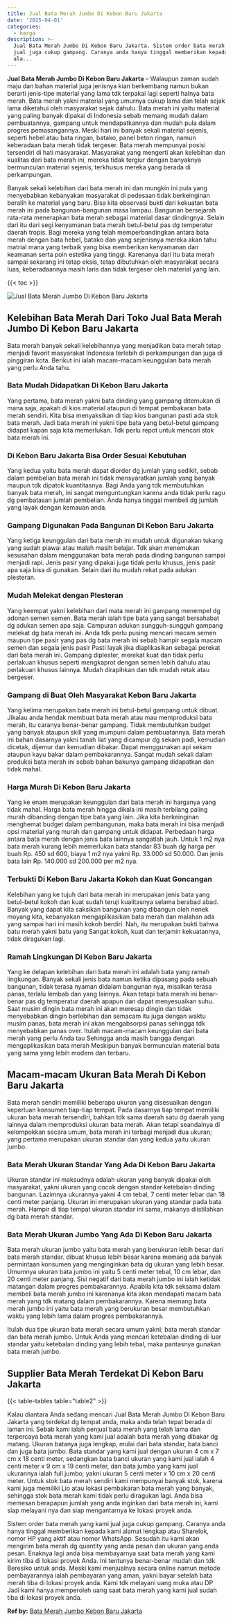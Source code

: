 ```yaml
---
title: Jual Bata Merah Jumbo Di Kebon Baru Jakarta
date: '2025-04-01'
categories:
  - harga
description: >-
  Jual Bata Merah Jumbo Di Kebon Baru Jakarta. Sistem order bata merah yang kami
  jual juga cukup gampang. Caranya anda hanya tinggal memberikan kepada kami
  ala...
---
```


**Jual Bata Merah Jumbo Di Kebon Baru Jakarta** – Walaupun zaman sudah maju dan bahan material juga jenisnya kian berkembang namun bukan berarti jenis-tipe material yang lama tdk terpakai lagi seperti halnya bata merah. Bata merah yakni material yang umurnya cukup lama dan telah sejak lama diketahui oleh masyarakat sejak dahulu. Bata merah ini yaitu material yang paling banyak dipakai di Indonesia sebab memang mudah dalam pembuatannya, gampang untuk mendapatkannya dan mudah pula dalam progres pemasangannya. Meski hari ini banyak sekali material sejenis, seperti hebel atau bata ringan, batako, panel beton ringan, namun keberadaan bata merah tidak tergeser. Bata merah mempunyai posisi tersendiri di hati masyarakat. Masyarakat yang mengerti akan kelebihan dan kualitas dari bata merah ini, mereka tidak tergiur dengan banyaknya bermunculan material sejenis, terkhusus mereka yang berada di perkampungan.

Banyak sekali kelebihan dari bata merah ini dan mungkin ini pula yang menyebabkan kebanyakan masyarakat di pedesaan tidak berkeinginan beralih ke material yang baru. Bisa kita observasi bukti dari kekuatan bata merah ini pada bangunan-bangunan masa lampau. Bangunan bersejarah rata-rata menerapkan bata merah sebagai material dasar dindingnya. Selain dari itu dari segi kenyamanan bata merah betul-betul pas dg temperatur daerah tropis. Bagi mereka yang telah memperbandingkan antara bata merah dengan bata hebel, batako dan yang sejenisnya mereka akan tahu matrial mana yang terbaik yang bisa memberikan kenyamanan dan keamanan serta poin estetika yang tinggi. Karenanya dari itu bata merah sampai sekarang ini tetap eksis, tetap dibutuhkan oleh masyarakat secara luas, keberadaannya masih laris dan tidak tergeser oleh material yang lain.

{{< toc >}}

![Jual Bata Merah Jumbo Di Kebon Baru Jakarta](/images/jual-bata-merah-09.png)

## Kelebihan Bata Merah Dari Toko Jual Bata Merah Jumbo Di Kebon Baru Jakarta

Bata merah banyak sekali kelebihannya yang menjadikan bata merah tetap menjadi favorit masyarakat Indonesia terlebih di perkampungan dan juga di pinggiran kota. Berikut ini ialah macam-macam keunggulan bata merah yang perlu Anda tahu.

### Bata Mudah Didapatkan Di Kebon Baru Jakarta

Yang pertama, bata merah yakni bata dinding yang gampang ditemukan di mana saja, apakah di kios material ataupun di tempat pembakaran bata merah sendiri. Kita bisa menyaksikan di tiap kios bangunan pasti ada stok bata merah. Jadi bata merah ini yakni tipe bata yang betul-betul gampang didapat kapan saja kita memerlukan. Tdk perlu repot untuk mencari stok bata merah ini.

### Di Kebon Baru Jakarta Bisa Order Sesuai Kebutuhan

Yang kedua yaitu bata merah dapat diorder dg jumlah yang sedikit, sebab dalam pembelian bata merah ini tidak mensyaratkan jumlah yang banyak maupun tdk dipatok kuantitasnya. Bagi Anda yang tdk membutuhkan banyak bata merah, ini sangat menguntungkan karena anda tidak perlu ragu dg pembatasan jumlah pembelian. Anda hanya tinggal membeli dg jumlah yang layak dengan kemauan anda.

### Gampang Digunakan Pada Bangunan Di Kebon Baru Jakarta

Yang ketiga keunggulan dari bata merah ini mudah untuk digunakan tukang yang sudah piawai atau malah masih belajar. Tdk akan menemukan kesusahan dalam menggunakan bata merah pada dinding bangunan sampai menjadi rapi. Jenis pasir yang dipakai juga tidak perlu khusus, jenis pasir apa saja bisa di gunakan. Selain dari itu mudah rekat pada adukan plesteran.

### Mudah Melekat dengan Plesteran

Yang keempat yakni kelebihan dari mata merah ini gampang menempel dg adonan semen semen. Bata merah ialah tipe bata yang sangat bersahabat dg adukan semen apa saja. Campuran adukan sungguh-sungguh gampang melekat dg bata merah ini. Anda tdk perlu pusing mencari macam semen maupun tipe pasir yang pas dg bata merah ini sebab hampir segala macam semen dan segala jenis pasir Pasti layak jika diaplikasikan sebagai perekat dari bata merah ini. Gampang diplester, merekat kuat dan tidak perlu perlakuan khusus seperti mengkaprot dengan semen lebih dahulu atau perlakuan khusus lainnya. Mudah dirapihkan dan tdk mudah retak atau bergeser.

### Gampang di Buat Oleh Masyarakat Kebon Baru Jakarta

Yang kelima merupakan bata merah ini betul-betul gampang untuk dibuat. Jikalau anda hendak membuat bata merah atau mau memproduksi bata merah, itu caranya benar-benar gampang. Tidak membutuhkan budget yang banyak ataupun skill yang mumpuni dalam pembuatannya. Bata merah ini bahan dasarnya yakni tanah liat yang dicampur dg sekam padi, kemudian dicetak, dijemur dan kemudian dibakar. Dapat menggunakan api sekam ataupun kayu bakar dalam pembakarannya. Sangat mudah sekali dalam produksi bata merah ini sebab bahan bakunya gampang didapatkan dan tidak mahal.

### Harga Murah Di Kebon Baru Jakarta

Yang ke enam merupakan keunggulan dari bata merah ini harganya yang tidak mahal. Harga bata merah hingga dikala ini masih terbilang paling murah dibanding dengan tipe bata yang lain. Jika kita berkeinginan menghemat budget dalam pembangunan, maka bata merah ini bisa menjadi opsi material yang murah dan gampang untuk didapat. Perbedaan harga antara bata merah dengan jenis bata lainnya sangatlah jauh. Untuk 1 m2 nya bata merah kurang lebih memerlukan bata standar 83 buah dg harga per buah Rp. 450 sd 600, biaya 1 m2 nya yakni Rp. 33.000 sd 50.000. Dan jenis bata lain Rp. 140.000 sd 200.000 per m2 nya.

### Terbukti Di Kebon Baru Jakarta Kokoh dan Kuat Goncangan

Kelebihan yang ke tujuh dari bata merah ini merupakan jenis bata yang betul-betul kokoh dan kuat sudah teruji kualitasnya selama berabad abad. Banyak yang dapat kita saksikan bangunan yang dibangun oleh nenek moyang kita, kebanyakan mengaplikasikan bata merah dan malahan ada yang sampai hari ini masih kokoh berdiri. Nah, itu merupakan bukti bahwa batu merah yakni batu yang Sangat kokoh, kuat dan terjamin kekuatannya, tidak diragukan lagi.

### Ramah Lingkungan Di Kebon Baru Jakarta

Yang ke delapan kelebihan dari bata merah ini adalah bata yang ramah lingkungan. Banyak sekali jenis bata namun ketika dipasang pada sebuah bangunan, tidak terasa nyaman didalam bangunan nya, misalkan terasa panas, terlalu lembab dan yang lainnya. Akan tetapi bata merah ini benar-benar pas dg temperatur daerah apapun dan dapat menyesuaikan suhu. Saat musim dingin bata merah ini akan meresap dingin dan tidak menyebabkan dingin berlebihan dan semacam itu juga dengan waktu musim panas, bata merah ini akan mengabsorpsi panas sehingga tdk menyebabkan panas over. Itulah macam-macam keunggulan dari bata merah yang perlu Anda tau Sehingga anda masih bangga dengan mengaplikasikan bata merah Meskipun banyak bermunculan material bata yang sama yang lebih modern dan terbaru.

## Macam-macam Ukuran Bata Merah Di Kebon Baru Jakarta

Bata merah sendiri memiliki beberapa ukuran yang disesuaikan dengan keperluan konsumen tiap-tiap tempat. Pada dasarnya tiap tempat memiliki ukuran bata merah tersendiri, bahkan tdk sama daerah satu dg daerah yang lainnya dalam memproduksi ukuran bata merah. Akan tetapi seandainya di kelompokkan secara umum, bata merah ini terbagi menjadi dua ukuran; yang pertama merupakan ukuran standar dan yang kedua yaitu ukuran jumbo.

### Bata Merah Ukuran Standar Yang Ada Di Kebon Baru Jakarta

Ukuran standar ini maksudnya adalah ukuran yang banyak dipakai oleh masyarakat, yakni ukuran yang cocok dengan standar ketebalan dinding bangunan. Lazimnya ukurannya yakni 4 cm tebal, 7 centi meter lebar dan 18 centi meter panjang. Ukuran ini merupakan ukuran yang standar pada bata merah. Hampir di tiap tempat ukuran standar ini sama, makanya diistilahkan dg bata merah standar.

### Bata Merah Ukuran Jumbo Yang Ada Di Kebon Baru Jakarta

Bata merah ukuran jumbo yaitu bata merah yang berukuran lebih besar dari bata merah standar. dibuat khusus lebih besar karena memang ada banyak permintaan konsumen yang menginginkan bata dg ukuran yang lebih besar. Umumnya ukuran bata jumbo ini yaitu 5 centi meter tebal, 10 cm lebar, dan 20 centi meter panjang. Sisi negatif dari bata merah jumbo ini ialah ketidak matangan dalam progres pembakarannya. Apabila kita tdk seksama dalam membeli bata merah jumbo ini karenanya kita akan mendapati macam bata merah yang tdk matang dalam pembakarannya. Karena memang bata merah jumbo ini yaitu bata merah yang berukuran besar membutuhkan waktu yang lebih lama dalam progres pembakarannya.

Itulah dua tipe ukuran bata merah secara umum yakni; bata merah standar dan bata merah jumbo. Untuk Anda yang mencari ketebalan dinding di luar standar yaitu ketebalan dinding yang lebih tebal, maka pantasnya gunakan bata merah jumbo.

## Supplier Bata Merah Terdekat Di Kebon Baru Jakarta

{{< table-tables table="table2" >}}

Kalau diantara Anda sedang mencari Jual Bata Merah Jumbo Di Kebon Baru Jakarta yang terdekat dg tempat anda, maka anda telah tepat berada di laman ini. Sebab kami ialah penjual bata merah yang telah lama dan terpercaya bata merah yang kami jual adalah bata merah yang dibakar dg matang. Ukuran batanya juga lengkap, mulai dari bata standar, bata banci dan juga bata jumbo. Bata standar yang kami jual dengan ukuran 4 cm x 7 cm x 18 centi meter, sedangkan bata banci ukuran yang kami jual ialah 4 centi meter x 9 cm x 19 centi meter, dan bata jumbo yang kami jual ukurannya ialah full jumbo; yakni ukuran 5 centi meter x 10 cm x 20 centi meter. Untuk stok bata merah sendiri kami mempunyai banyak stok, karena kami juga memiliki Lio atau lokasi pembakaran bata merah yang banyak, sehingga stok bata merah kami tidak perlu diragukan lagi. Anda bisa memesan berapapun jumlah yang anda inginkan dari bata merah ini, kami siap melayani nya dan siap mengantarnya ke lokasi proyek anda.

Sistem order bata merah yang kami jual juga cukup gampang. Caranya anda hanya tinggal memberikan kepada kami alamat lengkap atau Sharelok, nomor HP yang aktif atau nomor WhatsApp. Sesudah itu kami akan mengirim bata merah dg quantity yang anda pesan dan ukuran yang anda pesan. Enaknya lagi anda bisa membayarnya saat bata merah yang kami kirim tiba di lokasi proyek Anda. Ini tentunya benar-benar mudah dan tdk Beresiko untuk anda. Meski kami menjualnya secara online namun metode pembayarannya ialah pembayaran yang aman, yakni bayar setelah bata merah tiba di lokasi proyek anda. Kami tdk melayani uang muka atau DP Jadi kami hanya memperoleh uang saat bata merah yang kami jual sudah tiba di lokasi proyek anda.

**Ref by:** [Bata Merah Jumbo Kebon Baru Jakarta](https://id.wikipedia.org/wiki/Bata)
